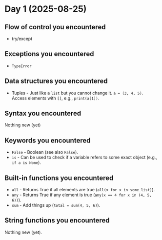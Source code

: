 # Day 1 (2025-08-25)

## Flow of control you encountered

* try/except

## Exceptions you encountered

* `TypeError`

## Data structures you encountered

* Tuples - Just like a `list` but you cannot change it. `a = (3, 4, 5)`. Access elements with `[]`, e.g., `print(a[1])`.

## Syntax you encountered

Nothing new (yet)

## Keywords you encountered

* `False` - Boolean (see also `False`).
* `is` - Can be used to check if a variable refers to some exact object (e.g., `if a is None`).

## Built-in functions you encountered

* `all` - Returns True if all elements are true (`all(x for x in some_list)`).
* `any` - Returns True if any element is true (`any(x == 4 for x in (4, 5, 6))`).
* `sum` - Add things up (`total = sum(4, 5, 6)`).

## String functions you encountered

Nothing new (yet).
